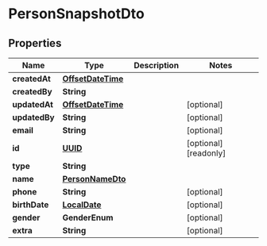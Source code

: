 
# PersonSnapshotDto

## Properties

Name | Type | Description | Notes
------------ | ------------- | ------------- | -------------
**createdAt** | [**OffsetDateTime**](OffsetDateTime.md) |  | 
**createdBy** | **String** |  | 
**updatedAt** | [**OffsetDateTime**](OffsetDateTime.md) |  |  [optional]
**updatedBy** | **String** |  |  [optional]
**email** | **String** |  |  [optional]
**id** | [**UUID**](UUID.md) |  |  [optional] [readonly]
**type** | **String** |  | 
**name** | [**PersonNameDto**](PersonNameDto.md) |  | 
**phone** | **String** |  |  [optional]
**birthDate** | [**LocalDate**](LocalDate.md) |  |  [optional]
**gender** | **GenderEnum** |  |  [optional]
**extra** | **String** |  |  [optional]




